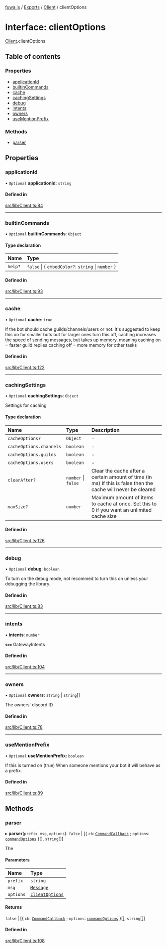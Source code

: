 [fuwa.js](../README.md) / [Exports](../modules.md) / [Client](../modules/Client.md) / clientOptions

# Interface: clientOptions

[Client](../modules/Client.md).clientOptions

## Table of contents

### Properties

- [applicationId](Client.clientOptions.md#applicationid)
- [builtinCommands](Client.clientOptions.md#builtincommands)
- [cache](Client.clientOptions.md#cache)
- [cachingSettings](Client.clientOptions.md#cachingsettings)
- [debug](Client.clientOptions.md#debug)
- [intents](Client.clientOptions.md#intents)
- [owners](Client.clientOptions.md#owners)
- [useMentionPrefix](Client.clientOptions.md#usementionprefix)

### Methods

- [parser](Client.clientOptions.md#parser)

## Properties

### applicationId

• `Optional` **applicationId**: `string`

#### Defined in

[src/lib/Client.ts:84](https://github.com/Fuwajs/Fuwa.js/blob/5bd8aa0/src/lib/Client.ts#L84)

___

### builtinCommands

• `Optional` **builtinCommands**: `Object`

#### Type declaration

| Name | Type |
| :------ | :------ |
| `help?` | ``false`` \| { `embedColor?`: `string` \| `number`  } |

#### Defined in

[src/lib/Client.ts:93](https://github.com/Fuwajs/Fuwa.js/blob/5bd8aa0/src/lib/Client.ts#L93)

___

### cache

• `Optional` **cache**: ``true``

If the bot should cache guilds/channels/users or not.
It's suggested to keep this on for smaller bots
but for larger ones turn this off,
caching increases the speed of sending messages, but takes up memory.
meaning caching on = faster guild replies
caching off = more memory for other tasks

#### Defined in

[src/lib/Client.ts:122](https://github.com/Fuwajs/Fuwa.js/blob/5bd8aa0/src/lib/Client.ts#L122)

___

### cachingSettings

• `Optional` **cachingSettings**: `Object`

Settings for caching

#### Type declaration

| Name | Type | Description |
| :------ | :------ | :------ |
| `cacheOptions?` | `Object` | - |
| `cacheOptions.channels` | `boolean` | - |
| `cacheOptions.guilds` | `boolean` | - |
| `cacheOptions.users` | `boolean` | - |
| `clearAfter?` | `number` \| ``false`` | Clear the cache after a certain amount of time (in ms) If this is false then the cache will never be cleared |
| `maxSize?` | `number` | Maximum amount of items to cache at once. Set this to 0 if you want an unlimited cache size |

#### Defined in

[src/lib/Client.ts:126](https://github.com/Fuwajs/Fuwa.js/blob/5bd8aa0/src/lib/Client.ts#L126)

___

### debug

• `Optional` **debug**: `boolean`

To turn on the debug mode, not recommed to turn this on unless your debugging
the library.

#### Defined in

[src/lib/Client.ts:83](https://github.com/Fuwajs/Fuwa.js/blob/5bd8aa0/src/lib/Client.ts#L83)

___

### intents

• **intents**: `number`

**`see`** GatewayIntents

#### Defined in

[src/lib/Client.ts:104](https://github.com/Fuwajs/Fuwa.js/blob/5bd8aa0/src/lib/Client.ts#L104)

___

### owners

• `Optional` **owners**: `string` \| `string`[]

The owners' discord ID

#### Defined in

[src/lib/Client.ts:78](https://github.com/Fuwajs/Fuwa.js/blob/5bd8aa0/src/lib/Client.ts#L78)

___

### useMentionPrefix

• `Optional` **useMentionPrefix**: `boolean`

If this is turned on (true) When someone mentions your bot it will behave
as a prefix.

#### Defined in

[src/lib/Client.ts:89](https://github.com/Fuwajs/Fuwa.js/blob/5bd8aa0/src/lib/Client.ts#L89)

## Methods

### parser

▸ **parser**(`prefix`, `msg`, `options`): ``false`` \| [{ `cb`: [`CommandCallback`](../modules/Command.md#commandcallback) ; `options`: [`commandOptions`](Command.commandOptions.md)  }[], `string`[]]

The

#### Parameters

| Name | Type |
| :------ | :------ |
| `prefix` | `string` |
| `msg` | [`Message`](_DiscordAPI.Message.md) |
| `options` | [`clientOptions`](Client.clientOptions.md) |

#### Returns

``false`` \| [{ `cb`: [`CommandCallback`](../modules/Command.md#commandcallback) ; `options`: [`commandOptions`](Command.commandOptions.md)  }[], `string`[]]

#### Defined in

[src/lib/Client.ts:108](https://github.com/Fuwajs/Fuwa.js/blob/5bd8aa0/src/lib/Client.ts#L108)
